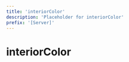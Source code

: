 ```yaml
---
title: 'interiorColor'
description: 'Placeholder for interiorColor'
prefix: '[Server]'
---
```


# interiorColor
